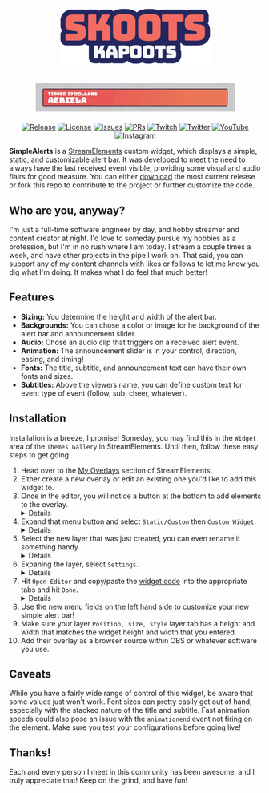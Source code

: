 <h1 align="center">
  <img src="assets/logo_type.png" alt="@skootskapoots" width="300px" />
</h1>
<h2 align="center">
  <img alt="A simple, static, and customizable alert bar" src="assets/alert_example.gif">
</h2>

<div align="center">

[![Release][release-badge]][repo] [![License][license-badge]][license] [![Issues][issues-badge]][issues] [![PRs][prs-badge]][prs] [![Twitch][twitch-badge]][twitch-link] [![Twitter][twitter-badge]][twitter-link] [![YouTube][youtube-badge]][youtube-link] [![Instagram][instagram-badge]][instagram-link]

</div>

**SimpleAlerts** is a [StreamElements](https://streamelements.com/) custom widget, which displays a simple, static, and customizable alert bar. It was developed to meet the need to always have the last received event visible, providing some visual and audio flairs for good measure. You can either [download](https://github.com/skootskapoots/simplealerts/releases/latest) the most current release or fork this repo to contribute to the project or further customize the code.

## Who are you, anyway?

I'm just a full-time software engineer by day, and hobby streamer and content creator at night. I'd love to someday pursue my hobbies as a profession, but I'm in no rush where I am today. I stream a couple times a week, and have other projects in the pipe I work on. That said, you can support any of my content channels with likes or follows to let me know you dig what I'm doing. It makes what I do feel that much better!

## Features

- **Sizing:** You determine the height and width of the alert bar.
- **Backgrounds:** You can chose a color or image for he background of the alert bar and announcement slider.
- **Audio:** Chose an audio clip that triggers on a received alert event.
- **Animation:** The announcement slider is in your control, direction, easing, and timing!
- **Fonts:** The title, subtitle, and announcement text can have their own fonts and sizes.
- **Subtitles:** Above the viewers name, you can define custom text for event type of event (follow, sub, cheer, whatever).

## Installation

Installation is a breeze, I promise! Someday, you may find this in the `Widget` area of the `Themes Gallery` in StreamElements. Until then, follow these easy steps to get going:

1. Head over to the [My Overlays](https://streamelements.com/dashboard/overlays) section of StreamElements.
2. Either create a new overlay or edit an existing one you'd like to add this widget to.
3. Once in the editor, you will notice a button at the bottom to add elements to the overlay. <details>
<img alt="Bottom overlay menu location" src="assets/step3.png"></details>
4. Expand that menu button and select `Static/Custom` then `Custom Widget`. <details>
<img alt="Custom widget location" src="assets/step4.png"></details>
5. Select the new layer that was just created, you can even rename it something handy. <details>
<img alt="New widget layer" src="assets/step5.png"></details>
6. Expaning the layer, select `Settings`. <details>
<img alt="New widget settings" src="assets/step6.png"></details>
7. Hit `Open Editor` and copy/paste the [widget code](https://github.com/skootskapoots/simplealerts/tree/master/src) into the appropriate tabs and hit `Done`. <details>
<img alt="Paste in code" src="assets/step7.png"></details>
8. Use the new menu fields on the left hand side to customize your new simple alert bar!
9. Make sure your layer `Position, size, style` layer tab has a height and width that matches the widget height and width that you entered.
10. Add their overlay as a browser source within OBS or whatever software you use.

## Caveats

While you have a fairly wide range of control of this widget, be aware that some values just won't work. Font sizes can pretty easily get out of hand, especially with the stacked nature of the title and subtitle. Fast animation speeds could also pose an issue with the `animationend` event not firing on the element. Make sure you test your configurations before going live!

## Thanks!

Each and every person I meet in this community has been awesome, and I truly appreciate that! Keep on the grind, and have fun!

<!--
Link References
-->

[repo]: https://github.com/skootskapoots/simplealerts/releases/latest "Latest release"
[license]: https://github.com/skootskapoots/simplealerts/blob/master/LICENSE.md "Our license"
[issues]: https://github.com/skootskapoots/simplealerts/issues "View or log an issue"
[prs]: https://github.com/skootskapoots/simplealerts/pulls "Feel free to submit a PR!"
[twitch-link]: http://www.twitch.com/skootskapoots "Check me out on Twitch!"
[twitter-link]: http://www.twitter.com/skootskapoots "I post on Twitter time to time"
[youtube-link]: https://www.youtube.com/channel/UCHkyBxDsnIxB-r3YUJg9qSQ "For more programming and other content"
[instagram-link]: http://www.instagram.com/skootskapoots "I am also a human with a human life!"

<!--
Badge References
-->

[release-badge]: https://img.shields.io/github/v/release/skootskapoots/simplealerts.svg?style=for-the-badge&labelColor=24275d
[issues-badge]: https://img.shields.io/badge/issues-report-red.svg?style=for-the-badge&labelColor=24275d
[prs-badge]: https://img.shields.io/badge/prs-welcomed-green.svg?style=for-the-badge&labelColor=24275d
[twitch-badge]: https://img.shields.io/badge/skootskapoots-twitch-9146ff.svg?style=for-the-badge&logo=twitch&labelColor=24275d
[twitter-badge]: https://img.shields.io/badge/skootskapoots-twitter-00aced.svg?style=for-the-badge&logo=twitter&labelColor=24275d
[youtube-badge]: https://img.shields.io/badge/skootskapoots-youtube-c4302b.svg?style=for-the-badge&logo=youtube&labelColor=24275d
[instagram-badge]: https://img.shields.io/badge/skootskapoots-instagram-3f729b.svg?style=for-the-badge&logo=instagram&labelColor=24275d
[license-badge]: https://img.shields.io/github/license/skootskapoots/simplealerts?color=A31F34&style=for-the-badge&labelColor=24275d
